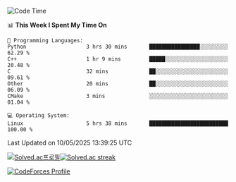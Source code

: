 
<!--START_SECTION:waka-->
![Code Time](http://img.shields.io/badge/Code%20Time-3%2C877%20hrs%2057%20mins-blue)

📊 **This Week I Spent My Time On** 

```text
💬 Programming Languages: 
Python                   3 hrs 30 mins       ████████████████░░░░░░░░░   62.29 % 
C++                      1 hr 9 mins         █████░░░░░░░░░░░░░░░░░░░░   20.48 % 
C                        32 mins             ██░░░░░░░░░░░░░░░░░░░░░░░   09.61 % 
Other                    20 mins             ██░░░░░░░░░░░░░░░░░░░░░░░   06.09 % 
CMake                    3 mins              ░░░░░░░░░░░░░░░░░░░░░░░░░   01.04 % 

💻 Operating System: 
Linux                    5 hrs 38 mins       █████████████████████████   100.00 % 
```


 Last Updated on 10/05/2025 13:39:25 UTC
<!--END_SECTION:waka-->


[![Solved.ac프로필](http://mazassumnida.wtf/api/generate_badge?boj=hckim96)](https://solved.ac/hckim96)[![Solved.ac streak](http://mazandi.herokuapp.com/api?handle=hckim96&theme=dark)](https://solved.ac/hckim96)


[![CodeForces Profile](https://cf.leed.at?id=hckim96)](https://codeforces.com/profile/hckim96)

